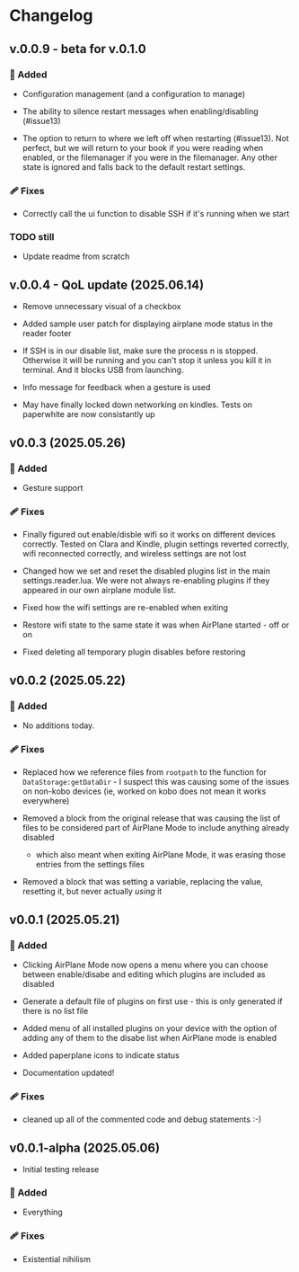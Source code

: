 # Changelog

## v.0.0.9 - beta for v.0.1.0

### 🚀 Added

- Configuration management (and a configuration to manage)

- The ability to silence restart messages when enabling/disabling (#issue13)

- The option to return to where we left off when restarting (#issue13). Not perfect, but we will return to your book if you were reading when enabled, or the filemanager if you were in the filemanager. Any other state is ignored and falls back to the default restart settings.

### 🩹 Fixes

- Correctly call the ui function to disable SSH if it's running when we start

### TODO still

- Update readme from scratch

## v.0.0.4 - QoL update (2025.06.14)

- Remove unnecessary visual of a checkbox

- Added sample user patch for displaying airplane mode status in the reader footer

- If SSH is in our disable list, make sure the process n is stopped. Otherwise it will be running and you can't stop it unless you kill it in terminal. And it blocks USB from launching.

- Info message for feedback when a gesture is used

- May have finally locked down networking on kindles. Tests on paperwhite are now consistantly up

## v0.0.3 (2025.05.26)

### 🚀 Added

- Gesture support

### 🩹 Fixes

- Finally figured out enable/disble wifi so it works on different devices correctly. Tested on Clara and Kindle, plugin settings reverted correctly, wifi reconnected correctly, and wireless settings are not lost

- Changed how we set and reset the disabled plugins list in the main settings.reader.lua. We were not always re-enabling plugins if they appeared in our own airplane module list.

- Fixed how the wifi settings are re-enabled when exiting

- Restore wifi state to the same state it was when AirPlane started - off or on

- Fixed deleting all temporary plugin disables before restoring

## v0.0.2 (2025.05.22)

### 🚀 Added

- No additions today.

### 🩹 Fixes

- Replaced how we reference files from `rootpath` to the function for
  `DataStorage:getDataDir` - I suspect this was causing some of the issues on
  non-kobo devices (ie, worked on kobo does not mean it works everywhere)
- Removed a block from the original release that was causing the list of files
  to be considered part of AirPlane Mode to include anything already disabled
  - which also meant when exiting AirPlane Mode, it was erasing those entries
    from the settings files

- Removed a block that was setting a variable, replacing the value, resetting it, but never actually _using_ it

## v0.0.1 (2025.05.21)

### 🚀 Added

- Clicking AirPlane Mode now opens a menu where you can choose between
  enable/disabe and editing which plugins are included as disabled

- Generate a default file of plugins on first use - this is only generated if
  there is no list file

- Added menu of all installed plugins on your device with the option of adding
  any of them to the disabe list when AirPlane mode is enabled

- Added paperplane icons to indicate status

- Documentation updated!

### 🩹 Fixes

- cleaned up all of the commented code and debug statements :-)

## v0.0.1-alpha (2025.05.06)

- Initial testing release

### 🚀 Added

- Everything

### 🩹 Fixes

- Existential nihilism
